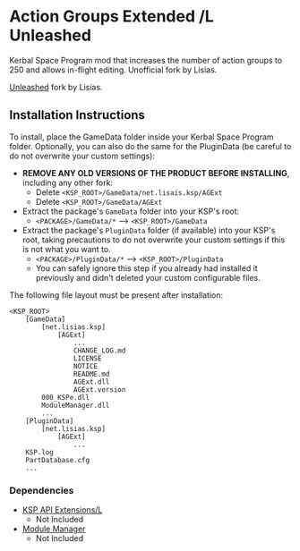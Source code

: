 # Action Groups Extended /L Unleashed

Kerbal Space Program mod that increases the number of action groups to 250 and allows in-flight editing. Unofficial fork by Lisias.

[Unleashed](https://ksp.lisias.net/add-ons-unleashed/) fork by Lisias.


## Installation Instructions

To install, place the GameData folder inside your Kerbal Space Program folder. Optionally, you can also do the same for the PluginData (be careful to do not overwrite your custom settings):

* **REMOVE ANY OLD VERSIONS OF THE PRODUCT BEFORE INSTALLING**, including any other fork:
	+ Delete `<KSP_ROOT>/GameData/net.lisais.ksp/AGExt`
	+ Delete `<KSP_ROOT>/GameData/AGExt`
* Extract the package's `GameData` folder into your KSP's root:
	+ `<PACKAGE>/GameData/*` --> `<KSP_ROOT>/GameData`
* Extract the package's `PluginData` folder (if available) into your KSP's root, taking precautions to do not overwrite your custom settings if this is not what you want to.
	+ `<PACKAGE>/PluginData/*` --> `<KSP_ROOT>/PluginData`
	+ You can safely ignore this step if you already had installed it previously and didn't deleted your custom configurable files.

The following file layout must be present after installation:

```
<KSP_ROOT>
	[GameData]
		[net.lisias.ksp]
			[AGExt]
				...
				CHANGE_LOG.md
				LICENSE
				NOTICE
				README.md
				AGExt.dll
				AGExt.version
		000_KSPe.dll
		ModuleManager.dll
		...
	[PluginData]
		[net.lisias.ksp]
			[AGExt]
				...
	KSP.log
	PartDatabase.cfg
	...
```


### Dependencies

* [KSP API Extensions/L](https://github.com/net-lisias-ksp/KSPAPIExtensions)
	+ Not Included
* [Module Manager](https://github.com/sarnet-lisias-kspu/ModuleManager)
	+ Not Included
